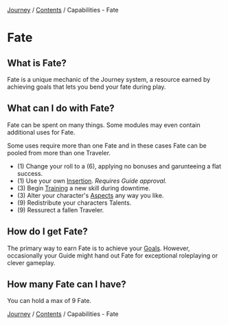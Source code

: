 [Journey](/wiki.md) / [Contents](/wiki/index.md) / Capabilities - Fate

# Fate

## What is Fate?
Fate is a unique mechanic of the Journey system, a resource earned by achieving goals that lets you bend your fate during play.

## What can I do with Fate?
Fate can be spent on many things. Some modules may even contain additional uses for Fate.

Some uses require more than one Fate and in these cases Fate can be pooled from more than one Traveler.

- (1) Change your roll to a (6), applying no bonuses and garunteeing a flat success.
- (1) Use your own [Insertion](/wiki/actions/actions.md#Who%20decides%20what%20the%20Inclusion&20is?). *Requires Guide approval.*
- (3) Begin [Training](/wiki/downtime/training.md) a new skill during downtime.
- (3) Alter your character's [Aspects](/wiki/character/aspects.md) any way you like.
- (9) Redistribute your characters Talents.
- (9) Ressurect a fallen Traveler.

## How do I get Fate?
The primary way to earn Fate is to achieve your [Goals](/wiki/character/goals.md). However, occasionally your Guide might hand out Fate for exceptional roleplaying or clever gameplay.

## How many Fate can I have?
You can hold a max of 9 Fate.

[Journey](/wiki.md) / [Contents](/wiki/index.md) / Capabilities - Fate
